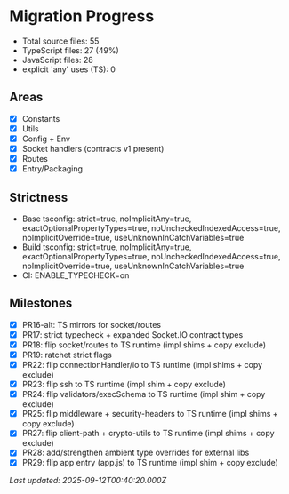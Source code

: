 # Migration Progress

- Total source files: 55
- TypeScript files: 27 (49%)
- JavaScript files: 28
- explicit 'any' uses (TS): 0

## Areas
- [x] Constants
- [x] Utils
- [x] Config + Env
- [x] Socket handlers (contracts v1 present)
- [x] Routes
- [x] Entry/Packaging

## Strictness
- Base tsconfig: strict=true, noImplicitAny=true, exactOptionalPropertyTypes=true, noUncheckedIndexedAccess=true, noImplicitOverride=true, useUnknownInCatchVariables=true
- Build tsconfig: strict=true, noImplicitAny=true, exactOptionalPropertyTypes=true, noUncheckedIndexedAccess=true, noImplicitOverride=true, useUnknownInCatchVariables=true
- CI: ENABLE_TYPECHECK=on

## Milestones
- [x] PR16-alt: TS mirrors for socket/routes
- [x] PR17: strict typecheck + expanded Socket.IO contract types
- [x] PR18: flip socket/routes to TS runtime (impl shims + copy exclude)
- [x] PR19: ratchet strict flags
- [x] PR22: flip connectionHandler/io to TS runtime (impl shims + copy exclude)
- [x] PR23: flip ssh to TS runtime (impl shim + copy exclude)
- [x] PR24: flip validators/execSchema to TS runtime (impl shim + copy exclude)
- [x] PR25: flip middleware + security-headers to TS runtime (impl shims + copy exclude)
- [x] PR27: flip client-path + crypto-utils to TS runtime (impl shims + copy exclude)
- [x] PR28: add/strengthen ambient type overrides for external libs
- [x] PR29: flip app entry (app.js) to TS runtime (impl shim + copy exclude)

_Last updated: 2025-09-12T00:40:20.000Z_
